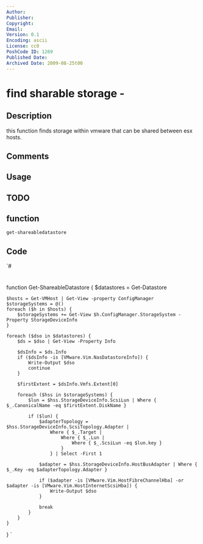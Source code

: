 ```yaml
---
Author: 
Publisher: 
Copyright: 
Email: 
Version: 0.1
Encoding: ascii
License: cc0
PoshCode ID: 1269
Published Date: 
Archived Date: 2009-08-25t00
---
```


# find sharable storage - 

## Description

this function finds storage within vmware that can be shared between esx hosts.

## Comments



## Usage



## TODO



## function

`get-shareabledatastore`

## Code

`#
 #
 function Get-ShareableDatastore {
 	$datastores = Get-Datastore
 
 	$hosts = Get-VMHost | Get-View -property ConfigManager
 	$storageSystems = @()
 	foreach ($h in $hosts) {
 		$storageSystems += Get-View $h.ConfigManager.StorageSystem -Property StorageDeviceInfo
 	}
 
 	foreach ($dso in $datastores) {
 		$ds = $dso | Get-View -Property Info
 
 		$dsInfo = $ds.Info
 		if ($dsInfo -is [VMware.Vim.NasDatastoreInfo]) {
 			Write-Output $dso
 			continue
 		}
 
 		$firstExtent = $dsInfo.Vmfs.Extent[0]
 
 		foreach ($hss in $storageSystems) {
 			$lun = $hss.StorageDeviceInfo.ScsiLun | Where { $_.CanonicalName -eq $firstExtent.DiskName }
 
 			if ($lun) {
 				$adapterTopology = $hss.StorageDeviceInfo.ScsiTopology.Adapter |
 					Where { $_.Target |
 						Where { $_.Lun |
 							Where { $_.ScsiLun -eq $lun.key }
 						}
 					} | Select -First 1
 
 				$adapter = $hss.StorageDeviceInfo.HostBusAdapter | Where { $_.Key -eq $adapterTopology.Adapter }
 
 				if ($adapter -is [VMware.Vim.HostFibreChannelHba] -or $adapter -is [VMware.Vim.HostInternetScsiHba]) {
 					Write-Output $dso
 				}
 
 				break
 			}
 		}
 	}
 }
`

